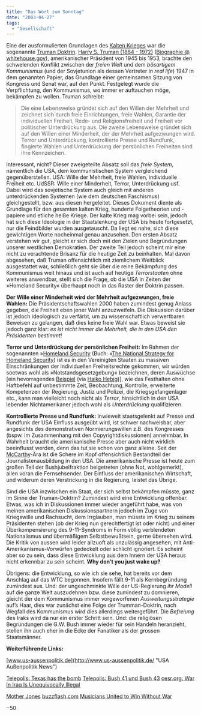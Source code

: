 ```yaml
---
title: "Das Wort zum Sonntag"
date: "2003-04-27"
tags:
  - "Gesellschaft"
---
```


Eine der ausformulierten Grundlagen des [Kalten Krieges](http://www.kalter-krieg.de.vu/ "Der Kalte Krieg, Maturaarbeit [de]") war die sogenannte [Truman Doktrin](http://www.trumanlibrary.org/trumanpapers/pppus/1947/56.htm "Truman Doktrine 1947 [en]"). [Harry S. Truman (1884 - 1972)](http://www.dhm.de/lemo/html/biografien/TrumanHarryS/ "Truman Kurzbiografie [de]") ([Biographie @ whitehouse.gov](http://www.whitehouse.gov/history/presidents/ht33.html "whitehouse.gov: Harry S. Truman [en]")), amerikanischer Präsident von 1945 bis 1953, brachte den schwelenden Konflikt zwischen der _freien Welt_ und dem _bösartigem Kommunismus_ (und der Sovjetunion als dessen Vertreter _in real life_) 1947 in dem genannten Papier, das Grundlage einer gemeinsamen Sitzung von Kongress und Senat war, auf den Punkt. Festgelegt wurde die Verpflichtung, den Kommunismus, wo immer er auftauchen möge, bekämpfen zu wollen. Truman schreibt:

> Die eine Lebensweise gründet sich auf den Willen der Mehrheit und zeichnet sich durch freie Einrichtungen, freie Wahlen, Garantie der individuellen Freiheit, Rede- und Religionsfreiheit und Freiheit vor politischer Unterdrückung aus. Die zweite Lebensweise gründet sich auf den Willen einer Minderheit, der der Mehrheit aufgezwungen wird. Terror und Unterdrückung, kontrollierte Presse und Rundfunk, fingierte Wahlen und Unterdrückung der persönlichen Freiheiten sind ihre Kennzeichen.

Interessant, nicht? Dieser zweigeteilte Absatz soll das _freie System_, namentlich die USA, dem kommunistischen System vergleichend gegenüberstellen. USA: Wille der Mehrheit, freie Wahlen, individuelle Freiheit etc. UdSSR: Wille einer Minderheit, Terror, Unterdrückung usf. Dabei wird das sovjetische System auch gleich mit anderen unterdrückenden Systemen (wie dem deutschen Faschismus) gleichgestellt, bzw. aus diesen hergeleitet. Dieses Dokument diente als Grundlage für den gesamten kalten Krieg, hunderte Folgetheorien und -papiere und etliche heiße Kriege. Der kalte Krieg mag vorbei sein, jedoch hat sich diese Ideologie in der Staatslenkung der USA bis heute fortgesetzt, nur die Feindbilder wurden ausgetauscht. Da liegt es nahe, sich diese gewichtigen Worte nocheinmal genau anzusehen. Den ersten Absatz verstehen wir gut, gleicht er sich doch mit den Zielen und Begründungen unserer westlichen Demokratien. Der zweite Teil jedoch scheint mir eine nicht zu verachtende Brisanz für die heutige Zeit zu beinhalten. Mal davon abgesehen, daß Truman offensichtlich mit ziemlichem Weitblick ausgestattet war, schließlich geht sie über die reine Bekämpfung des Kommunismus weit hinaus und ist auch auf heutige _Terrorstaaten_ ohne weiteres anwendbar, stellt sich die Frage, ob die USA in Zeiten der »Homeland Security« überhaupt noch in das Raster der Doktrin passen.

**Der Wille einer Minderheit wird der Mehrheit aufgezwungen, freie Wahlen:** Die Präsidentschaftswahlen 2000 haben zumindest genug Anlass gegeben, die Freiheit eben jener Wahl anzuzweifeln. Die Diskussion darüber ist jedoch ideologisch zu verfärbt, um zu wissenschaftlich verwertbaren Beweisen zu gelangen, daß dies keine freie Wahl war. Etwas beweist sie jedoch ganz klar: _es ist nicht immer die Mehrheit, die in den USA den Präsidenten bestimmt_!

**Terror und Unterdrückung der persönlichen Freiheit:** Im Rahmen der sogenannten »[Homeland Security](http://www.whitehouse.gov/homeland/ "whitehouse.gov: Homeland Security Actions [en]") (Buch: »[The National Strategy for Homeland Security](http://www.whitehouse.gov/homeland/book/index.html "The National Strategy for Homeland Security [en]")) ist es in den Vereinigten Staaten zu massiven Einschränkungen der individuellen Freiheitsrechte gekommen, wir würden soetwas wohl als »Notstandsgesetzgebung« bezeichnen, deren Auswüchse \[ein hevorragendes [Beispiel](http://blogs.salon.com/0001282/2003/04/25.html#a159 "Homeland Security is Out of Control [en]") (via [Haiko Hebig](http://www.hebig.org/blogs/archives/main/000974.php "hebig.org [en]"))\], wie das Festhalten ohne Haftbefehl auf unbestimmte Zeit, Beobachtung, Kontrolle, erweiterte Kompetenzen der Regierung, Justiz und Polizei, die Kriegsgefangenlager etc., kann man vielleicht noch nicht als _Terror_, hinsichtlich in den USA lebender Nichtamerikaner jedoch wohl als _Unterdrückung_ qualifizieren.

**Kontrollierte Presse und Rundfunk:** Inwieweit staatsgelenkt auf Presse und Rundfunk der USA Einfluss ausgeübt wird, ist schwer nachweisbar, aber angesichts des demonstrativen Normierungswillen z.B. des Kongresses (bspw. im Zusammenhang mit den Copyrightdiskussionen) annehmbar. In Wahrheit braucht die amerikanische Presse aber auch nicht wirklich beeinflusst werden, denn das tut sie schon von ganz alleine. Seit der [McCarthy](http://de.wikipedia.org/wiki/McCarthy "WikiPedia: McCarthy")\-Ära ist die Schere im Kopf offensichtlich Bestandteil der Journalistenausbildung in den USA. Die amerikanische Presse ist heute zum großen Teil der Bushjubelfraktion beigetreten (ohne Not, wohlgemerkt), allen voran die Fernsehsender. Der Einfluss der amerikanischen Wirtschaft, und widerum deren Verstrickung in die Regierung, leistet das Übrige.

Sind die USA inzwischen ein Staat, der sich selbst bekämpfen müsste, ganz im Sinne der Truman-Doktrin? Zumindest wird eine Entwicklung offenbar. Etwas, was ich in Diskussionen immer wieder angeführt habe, was von meinen amerikanischen Diskussionspartnern jedoch im Zuge von Kriegswille und Rachsucht, dem Irrglauben, man müsste im Krieg zu seinem Präsidenten stehen (ob der Krieg nun gerechtfertigt ist oder nicht) und einer Überkompensierung des 9-11-Syndroms in Form völlig verblendeten Nationalismus und übermäßigem Selbstbewußtsein, gerne übersehen wird. Die Kritik von aussen wird leider allzuoft als unzulässig angesehen, mit Anti-Amerikanismus-Vorwürfen gedeckelt oder schlicht ignoriert. Es scheint aber so zu sein, dass diese Entwicklung aus dem Innern der USA heraus nicht erkennbar zu sein scheint. **Why don’t you just wake up?**

Übrigens: die Entwicklung, so wie ich sie sehe, hat bereits vor dem Anschlag auf das WTC begonnen. Insofern fällt 9-11 als Kernbegründung zumindest aus. Und: der ungeschminkte Wille der US-Regierung _ihr Modell_ auf die ganze Welt auszudehnen bzw. diese zumindest zu domnieren, gleicht der dem Kommunismus immer vorgeworfenen _Ausweitungsstrategie_ auf’s Haar, dies war zunächst eine Folge der Trumman-Doktrin, nach Wegfall des Kommunismus wird dies allerdings weitergeführt. Die _Befreiung_ des Iraks wird da nur ein erster Schritt sein. Und: die religiösen Begründungen die G.W. Bush immer wieder für sein Handeln heranzieht, stellen ihn auch eher in die Ecke der Fanatiker als der grossen Staatsmänner.

**Weiterführende Links:**

[www.us-aussenpolitik.de](http://www.us-aussenpolitik.de/ "USA Außenpolitik News")

[Telepolis: Texas has the bomb](http://www.heise.de/tp/deutsch/special/irak/14352/1.html "Telepolis")
[Telepolis: Bush 41 und Bush 43](http://www.heise.de/tp/deutsch/inhalt/co/14626/1.html "Telepolis")
[cesr.org: War In Iraq Is Unequivocally Illegal](http://www.cesr.org/index.cfm?bay=content.view&catid=538&cpid=402&pressview=1 "Center for Economic And Social Rights")

[Mother Jones](http://www.motherjones.com/index.html "Mother Jones")
[buzzflash.com](http://www.buzzflash.com/ "The Road to War Was Paved With Lies")
[Musicians United to Win Without War](http://www.moveon.org/musiciansunited/ "Musicians United to Win Without War")

−50
